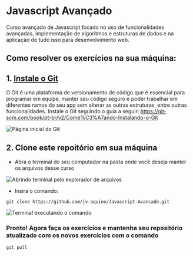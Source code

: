 # Javascript Avançado
Curso avançado de Javascript focado no uso de funcionalidades avançadas, implementação de algoritmos e estruturas de dados e na aplicação de tudo isso para desenvolvimento web.

## Como resolver os exercícios na sua máquina:
## 1. [Instale o Git](https://git-scm.com/book/pt-br/v2/Come%C3%A7ando-Instalando-o-Git)
O Git é uma plataforma de versionamento de código que é essencial para programar em equipe, manter seu código seguro e poder trabalhar em diferentes ramos do seu app sem alterar as outras estruturas, entre outras funcionalidades. Instale o Git seguindo o guia a seguir: https://git-scm.com/book/pt-br/v2/Come%C3%A7ando-Instalando-o-Git

![Página inicial do Git](https://github.com/jv-aquino/Javascript-Avancado/assets/67425140/ab9a7563-7692-4992-87b7-c3e78ac61c3f)


## 2. Clone este repoitório em sua máquina
- Abra o terminal do seu computador na pasta onde você deseja manter os arquivos desse curso

![Abrindo terminal pelo explorador de arquivos](https://github.com/jv-aquino/Javascript-Avancado/assets/67425140/aee003dd-9c09-497e-b883-e85c0e0f5f87)

- Insira o comando:
```
git clone https://github.com/jv-aquino/Javascript-Avancado.git
```
![Terminal executando o comando](https://github.com/jv-aquino/Javascript-Avancado/assets/67425140/c1879b39-1dc7-40c2-8e70-073c7f588f9e)

### Pronto! Agora faça os exercícios e mantenha seu repositório atualizado com os novos exercícios com o comando 
```
git pull
```
